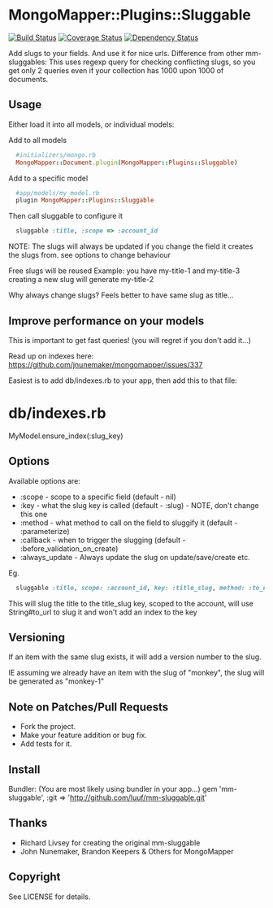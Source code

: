 # MongoMapper::Plugins::Sluggable
[![Build Status](https://travis-ci.org/leifcr/mm-sluggable.svg?branch=master)](https://travis-ci.org/leifcr/mm-sluggable) [![Coverage Status](https://coveralls.io/repos/leifcr/mm-sluggable/badge.png)](https://coveralls.io/r/leifcr/mm-sluggable) [![Dependency Status](https://gemnasium.com/leifcr/mm-sluggable.svg)](https://gemnasium.com/leifcr/mm-sluggable)

Add slugs to your fields. And use it for nice urls. Difference from other mm-sluggables: This uses regexp query for checking conflicting slugs, so you get only 2 queries even if your collection has 1000 upon 1000 of documents.

## Usage

Either load it into all models, or individual models:

Add to all models
```ruby
  #initializers/mongo.rb
  MongoMapper::Document.plugin(MongoMapper::Plugins::Sluggable)
```

Add to a specific model
```ruby
  #app/models/my_model.rb
  plugin MongoMapper::Plugins::Sluggable
```

Then call sluggable to configure it
```ruby
  sluggable :title, :scope => :account_id
```

NOTE: The slugs will always be updated if you change the field it creates
the slugs from. see options to change behaviour

Free slugs will be reused
Example: you have my-title-1 and my-title-3 creating a new slug will generate my-title-2

  Why always change slugs? Feels better to have same slug as title...

## Improve performance on your models

This is important to get fast queries! (you will regret if you don't add it...)

Read up on indexes here:
https://github.com/jnunemaker/mongomapper/issues/337

Easiest is to add db/indexes.rb to your app, then add this to that file:
  # db/indexes.rb
  MyModel.ensure_index(:slug_key)

## Options

Available options are:

* :scope - scope to a specific field (default - nil)
* :key - what the slug key is called (default - :slug) - NOTE, don't change this one
* :method - what method to call on the field to sluggify it (default - :parameterize)
* :callback - when to trigger the slugging (default - :before_validation_on_create)
* :always_update - Always update the slug on update/save/create etc.

Eg.

```ruby
  sluggable :title, scope: :account_id, key: :title_slug, method: :to_url, always_update: true
```

This will slug the title to the title_slug key, scoped to the account, will use String#to_url to slug it and won't add an index to the key

## Versioning

If an item with the same slug exists, it will add a version number to the slug.

IE assuming we already have an item with the slug of "monkey", the slug will be generated as "monkey-1"

## Note on Patches/Pull Requests
* Fork the project.
* Make your feature addition or bug fix.
* Add tests for it.

## Install
Bundler: (You are most likely using bundler in your app...)
  gem 'mm-sluggable', :git => 'http://github.com/luuf/mm-sluggable.git'

## Thanks
* Richard Livsey for creating the original mm-sluggable
* John Nunemaker, Brandon Keepers & Others for MongoMapper

## Copyright
See LICENSE for details.
